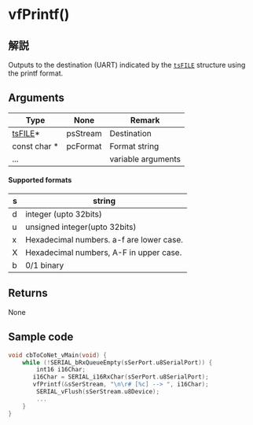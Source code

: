 # vfPrintf()

## 解説

Outputs to the destination (UART) indicated by the [`tsFILE`](tsfile.md) structure using the printf format.

## Arguments

| Type                  | None     | Remark             |
| --------------------- | -------- | ------------------ |
| [tsFILE](tsfile.md)\* | psStream | Destination        |
| const char \*         | pcFormat | Format string      |
| ...                   |          | variable arguments |

#### Supported formats

| s | string                                   |
| - | ---------------------------------------- |
| d | integer (upto 32bits)                    |
| u | unsigned integer(upto 32bits)            |
| x | Hexadecimal numbers. a-f are lower case. |
| X | Hexadecimal numbers, A-F in upper case.  |
| b | 0/1 binary                               |

####

## Returns

None

## Sample code

```c
void cbToCoNet_vMain(void) {
	while (!SERIAL_bRxQueueEmpty(sSerPort.u8SerialPort)) {
		int16 i16Char;
​		i16Char = SERIAL_i16RxChar(sSerPort.u8SerialPort);
​		vfPrintf(&sSerStream, "\n\r# [%c] --> ", i16Char);
	    SERIAL_vFlush(sSerStream.u8Device);
		...
	}
}
```
